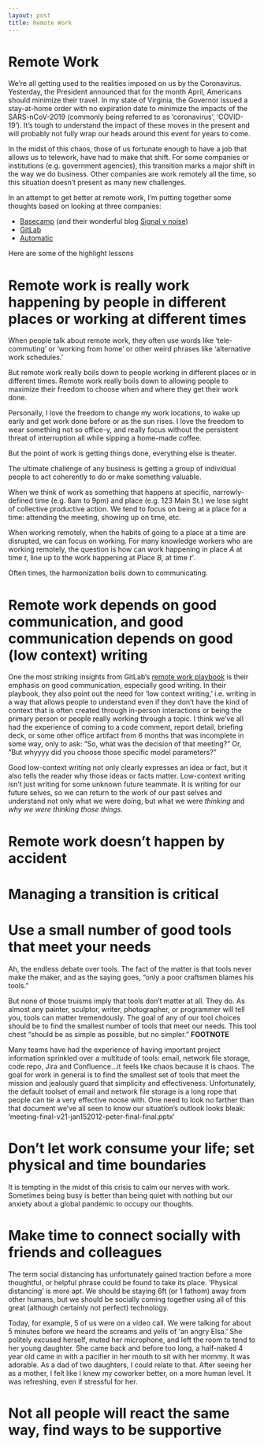 ```yaml
---
layout: post
title: Remote Work
---
```


# Remote Work

We’re all getting used to the realities imposed on us by the Coronavirus. Yesterday, the President announced that for the month April, Americans should minimize their travel. In my state of Virginia, the Governor issued a stay-at-home order with no expiration date to minimize the impacts of the SARS-nCoV-2019 (commonly being referred to as ‘coronavirus’, ‘COVID-19’). It’s tough to understand the impact of these moves in the present and will probably not fully wrap our heads around this event for years to come.

In the midst of this chaos, those of us fortunate enough to have a job that allows us to telework, have had to make that shift. For some companies or institutions (e.g. government agencies), this transition marks a major shift in the way we do business. Other companies are work remotely all the time, so this situation doesn’t present as many new challenges.

In an attempt to get better at remote work, I’m putting together some thoughts based on looking at three companies:
+ [Basecamp][1] (and their wonderful blog [Signal v noise][2])
+ [GitLab]()
+ [Automatic]()

Here are some of the highlight lessons
# Remote work is really work happening by people in different places or working at different times
When people talk about remote work, they often use words like ‘tele-commuting’ or ‘working from home’ or other weird phrases like ‘alternative work schedules.’

But remote work really boils down to people working in different places or in different times. Remote work really boils down to allowing people to maximize their freedom to choose when and where they get their work done.

Personally, I love the freedom to change my work locations, to wake up early and get work done before or as the sun rises. I love the freedom to wear something not so office-y, and really focus without the persistent threat of interruption all while sipping a home-made coffee.

But the point of work is getting things done, everything else is theater.

The ultimate challenge of any business is getting a group of individual people to act coherently to do or make something valuable.

When we think of work as something that happens at specific, narrowly-defined time (e.g. 8am to 9pm) and place (e.g. 123 Main St.) we lose sight of collective productive action. We tend to focus on being at a place for a time: attending the meeting, showing up on time, etc.

When working remotely, when the habits of going to a place at a time are disrupted, we can focus on working. For many knowledge workers who are working remotely, the question is how can work happening in place *A* at time *t*, line up to the work happening at Place *B*, at time *t’*.

Often times, the harmonization boils down to communicating.

# Remote work depends on good communication, and good communication depends on good (low context) writing
One the most striking insights from GitLab’s [remote work playbook][5]  is their emphasis on good communication, especially good writing. In their playbook, they also point out the need for ‘low context writing,’ i.e. writing in a way that allows people to understand even if they don’t have the kind of context that is often created through in-person interactions or being the primary person or people really working through a topic. I think we’ve all had the experience of coming to a code comment, report detail, briefing deck, or some other office artifact from 6 months that was incomplete in some way, only to ask: “So, what was the decision of that meeting?” Or, “But whyyyy did you choose those specific model parameters?”

Good low-context writing not only clearly expresses an idea or fact, but it also tells the reader why those ideas or facts matter. Low-context writing isn’t just writing for some unknown future teammate. It is writing for our future selves, so we can return to the work of our past selves and understand not only what we were doing, but what we were *thinking* and *why we were thinking those things.*



# Remote work doesn’t happen by accident

# Managing a transition is critical

# Use a small number of good tools that meet your needs
Ah, the endless debate over tools. The fact of the matter is that tools never make the maker, and as the saying goes, “only a poor craftsmen blames his tools.”

But none of those truisms imply that tools don’t matter at all. They do. As almost any painter, sculptor, writer, photographer, or programmer will tell you, tools can matter tremendously. The goal of any of our tool choices should be to find the smallest number of tools that meet our needs. This tool chest “should be as simple as possible, but no simpler.” **FOOTNOTE**

Many teams have had the experience of having important project information sprinkled over a multitude of tools: email, network file storage, code repo, Jira and Confluence…it feels like chaos because it is chaos. The goal for work in general is to find the smallest set of tools that meet the mission and jealously guard that simplicity and effectiveness. Unfortunately, the default toolset of email and network file storage is a long rope that people can tie a very effective noose with. One need to look no farther than that document we’ve all seen to know our situation’s outlook looks bleak: ‘meeting-final-v21-jan152012-peter-final-final.pptx’


# Don’t let work consume your life; set physical and time boundaries
It is tempting in the midst of this crisis to calm our nerves with work. Sometimes being busy is better than being quiet with nothing but our anxiety about a global pandemic to occupy our thoughts.

# Make time to connect socially with friends and colleagues
The term social distancing has unfortunately gained traction before a more thoughtful, or helpful phrase could be found to take its place. ‘Physical distancing’ is more apt. We should be staying 6ft (or 1 fathom) away from other humans, but we should be socially coming together using all of this great (although certainly not perfect) technology.

Today, for example, 5 of us were on a video call. We were talking for about 5 minutes before we heard the screams and yells of ‘an angry Elsa.’ She politely excused herself, muted her microphone, and left the room to tend to her young daughter. She came back and before too long, a half-naked 4 year old came in with a pacifier in her mouth to sit with her mommy. It was adorable. As a dad of two daughters, I could relate to that. After seeing her as a mother, I felt like I knew my coworker better, on a more human level. It was refreshing, even if stressful for her.

# Not all people will react the same way, find ways to be supportive

[1]:	https://basecamp.com/ "Basecamp"
[2]:	signalvnoise.com "Signal v. noise"
[5]:	# "remote work playbook"